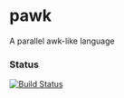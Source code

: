 # pawk
A parallel awk-like language
### Status
[![Build Status](https://travis-ci.com/gthd/pawk.svg?branch=dev)](https://travis-ci.com/gthd/pawk?branch=dev)
